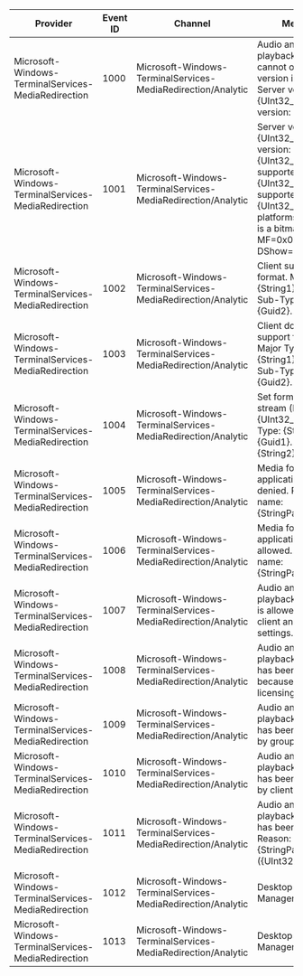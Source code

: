 Provider                                             |  Event ID  |  Channel                                                       |  Message
-----------------------------------------------------|------------|----------------------------------------------------------------|----------------------------------------------------------------------------------------------------------------------------------------------------------------------------------------------------------
Microsoft-Windows-TerminalServices-MediaRedirection  |  1000      |  Microsoft-Windows-TerminalServices-MediaRedirection/Analytic  |  Audio and video playback redirection cannot occur: Client version is too low.	Server version: {UInt32_1}.	Client version: {UInt32_2}.
Microsoft-Windows-TerminalServices-MediaRedirection  |  1001      |  Microsoft-Windows-TerminalServices-MediaRedirection/Analytic  |  Server version: {UInt32_1}.Client version: {UInt32_2}.Server supported platforms: {UInt32_3}.Client supported platforms: {UInt32_4}.For platforms, the value is a bitmask where MF=0x01, and DShow=0x02.
Microsoft-Windows-TerminalServices-MediaRedirection  |  1002      |  Microsoft-Windows-TerminalServices-MediaRedirection/Analytic  |  Client supports format.	Major Type:		{String1}		{Guid1}.	Sub-Type:		{String2}		{Guid2}.
Microsoft-Windows-TerminalServices-MediaRedirection  |  1003      |  Microsoft-Windows-TerminalServices-MediaRedirection/Analytic  |  Client does not support format.	Major Type:		{String1}		{Guid1}.	Sub-Type:		{String2}		{Guid2}.
Microsoft-Windows-TerminalServices-MediaRedirection  |  1004      |  Microsoft-Windows-TerminalServices-MediaRedirection/Analytic  |  Set format for stream (ID = {UInt32_1}).	Major Type:		{String1}		{Guid1}.	Sub-Type:		{String2}		{Guid2}.
Microsoft-Windows-TerminalServices-MediaRedirection  |  1005      |  Microsoft-Windows-TerminalServices-MediaRedirection/Analytic  |  Media foundation application is being denied.	Process name: {StringParameter}.
Microsoft-Windows-TerminalServices-MediaRedirection  |  1006      |  Microsoft-Windows-TerminalServices-MediaRedirection/Analytic  |  Media foundation application is being allowed.	Process name: {StringParameter}.
Microsoft-Windows-TerminalServices-MediaRedirection  |  1007      |  Microsoft-Windows-TerminalServices-MediaRedirection/Analytic  |  Audio and video playback redirection is allowed by both client and server settings.
Microsoft-Windows-TerminalServices-MediaRedirection  |  1008      |  Microsoft-Windows-TerminalServices-MediaRedirection/Analytic  |  Audio and video playback redirection has been disabled because of licensing.
Microsoft-Windows-TerminalServices-MediaRedirection  |  1009      |  Microsoft-Windows-TerminalServices-MediaRedirection/Analytic  |  Audio and video playback redirection has been disabled by group policy.
Microsoft-Windows-TerminalServices-MediaRedirection  |  1010      |  Microsoft-Windows-TerminalServices-MediaRedirection/Analytic  |  Audio and video playback redirection has been disabled by client settings.
Microsoft-Windows-TerminalServices-MediaRedirection  |  1011      |  Microsoft-Windows-TerminalServices-MediaRedirection/Analytic  |  Audio and video playback redirection has been disabled.	Reason: {StringParameter} ({UInt32Parameter}).
Microsoft-Windows-TerminalServices-MediaRedirection  |  1012      |  Microsoft-Windows-TerminalServices-MediaRedirection/Analytic  |  Desktop Window Manager is enabled.
Microsoft-Windows-TerminalServices-MediaRedirection  |  1013      |  Microsoft-Windows-TerminalServices-MediaRedirection/Analytic  |  Desktop Window Manager is disabled.